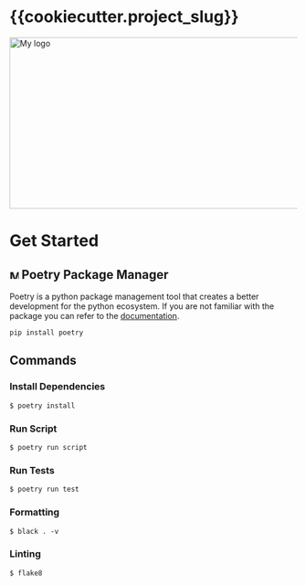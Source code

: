 # {{cookiecutter.project_slug}}

<div style="display: flex; justify-content: center; align-items: center; gap: 1rem;">
<img src="https://davidrr-f.github.io/codepen-hosted-assets/pyplater-banner.svg" alt="My logo" width="900" height="300">
</div>

# Get Started

## <img src="https://python-poetry.org/images/logo-origami.svg" alt="My logo" width="16" height="16"> Poetry Package Manager

Poetry is a python package management tool that creates a better development for the python ecosystem. If you are not familiar with the package you can refer to the [documentation](https://python-poetry.org/docs/).

```
pip install poetry
```

## Commands

### Install Dependencies

```
$ poetry install
```

### Run Script

```
$ poetry run script
```

### Run Tests

```
$ poetry run test
```

### Formatting

```
$ black . -v
```

### Linting

```
$ flake8
```
